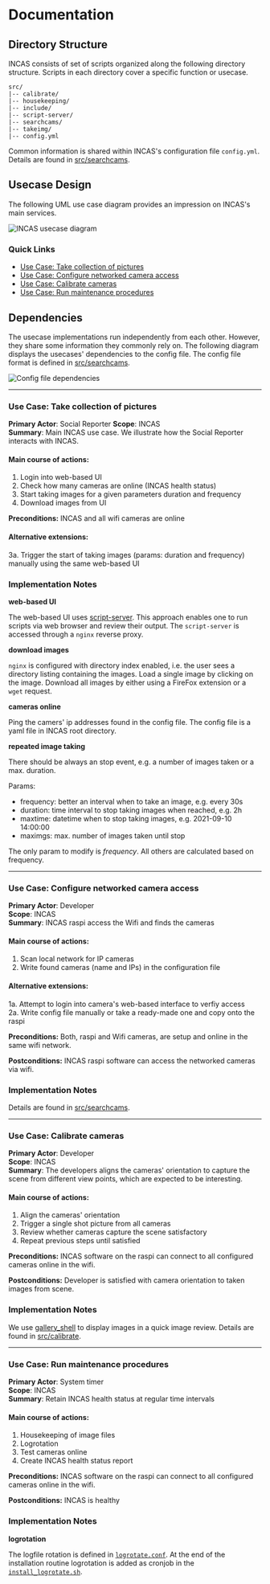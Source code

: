 # Documentation

## Directory Structure

INCAS consists of set of scripts organized along the following directory structure. Scripts in each directory cover a specific function or usecase.

```
src/
|-- calibrate/
|-- housekeeping/
|-- include/
|-- script-server/
|-- searchcams/
|-- takeimg/
|-- config.yml
```

Common information is shared within INCAS's configuration file `config.yml`. Details are found in [src/searchcams](../src/searchcams).

## Usecase Design

The following UML use case diagram provides an impression on INCAS's main services.

![INCAS usecase diagram](http://www.plantuml.com/plantuml/png/KypCIyufJKajBSfHo2WfAIYsqjSlIYpNIyyioIXDAYrEBKhEpoj9pIlHIyxFrKzEIKtEDYxIz_HpTWpMpqtCpDDFoKykrYzDZWUQarYiLr9H0W00)

### Quick Links

- [Use Case: Take collection of pictures](#uc_take_collection_of_pictures)
- [Use Case: Configure networked camera access](#uc_take_configure_networked_camera-access)
- [Use Case: Calibrate cameras](#uc_calibrate_cameras)
- [Use Case: Run maintenance procedures](#uc_run_maintenance_procedures)

## Dependencies

The usecase implementations run independently from each other. However, they share some information they commonly rely on. The following diagram displays the usecases' dependencies to the config file. The config file format is defined in [src/searchcams](../src/searchcams).

![Config file dependencies](http://www.plantuml.com/plantuml/png/KypCIyufJKbLo2WfAIYsqjSlIYpNIyyioIXDAYrEBKhEpoj9pIlHIyxFrKzEIKtEDYxIz_HpTWpMpqtCpDDFoKykra_EAOu7galBJDShgIW10000)

------------------------

<a name="uc_take_collection_of_pictures"></a>
### Use Case: Take collection of pictures

**Primary Actor**: Social Reporter
**Scope**: INCAS    
**Summary**: Main INCAS use case. We illustrate how the Social Reporter interacts with INCAS.

#### Main course of actions:

1. Login into web-based UI
1. Check how many cameras are online (INCAS health status)
1. Start taking images for a given parameters duration and frequency
1. Download images from UI

**Preconditions:** INCAS and all wifi cameras are online


#### Alternative extensions:

3a. Trigger the start of taking images (params: duration and frequency) manually using the same web-based UI


### Implementation Notes

**web-based UI**

The web-based UI uses [script-server](https://github.com/bugy/script-server). This approach enables one to run scripts via web browser and review their output. The `script-server` is accessed through a `nginx` reverse proxy.

**download images**

`nginx` is configured with directory index enabled, i.e. the user sees a directory listing containing the images. Load a single image by clicking on the image. Download all images by either using a FireFox extension or a `wget` request. 

**cameras online**

Ping the camers' ip addresses found in the config file. The config file is a yaml file in INCAS root directory.

**repeated image taking**

There should be always an stop event, e.g. a number of images taken or a max. duration.

Params:

* frequency: better an interval when to take an image, e.g. every 30s
* duration: time interval to stop taking images when reached, e.g. 2h
* maxtime: datetime when to stop taking images, e.g. 2021-09-10 14:00:00
* maximgs: max. number of images taken until stop

The only param to modify is _frequency_. All others are calculated based on frequency.

------------------------

<a name="uc_take_configure_networked_camera-access"></a>
### Use Case: Configure networked camera access 

**Primary Actor**: Developer    
**Scope**: INCAS    
**Summary**: INCAS raspi access the Wifi and finds the cameras    

#### Main course of actions:

1. Scan local network for IP cameras
1. Write found cameras (name and IPs) in the configuration file


#### Alternative extensions:

1a. Attempt to login into camera's web-based interface to verfiy access    
2a. Write config file manually or take a ready-made one and copy onto the raspi


**Preconditions:** Both, raspi and Wifi cameras, are setup and online in the same wifi network.

**Postconditions:** INCAS raspi software can access the networked cameras via wifi.


### Implementation Notes

Details are found in [src/searchcams](../src/searchcams).


------------------------

<a name="uc_calibrate_cameras"></a>
### Use Case: Calibrate cameras

**Primary Actor**: Developer   
**Scope**: INCAS    
**Summary**: The developers aligns the cameras' orientation to capture the scene from different view points, which are expected to be interesting.

#### Main course of actions:

1. Align the cameras' orientation
1. Trigger a single shot picture from all cameras
1. Review whether cameras capture the scene satisfactory
1. Repeat previous steps until satisfied


**Preconditions:** INCAS software on the raspi can connect to all configured cameras online in the wifi.

**Postconditions:** Developer is satisfied with camera orientation to taken images from scene.

### Implementation Notes

We use [gallery_shell](https://github.com/Cyclenerd/gallery_shell) to display images in a quick image review. Details are found in [src/calibrate](../src/calibrate).

------------------------

<a name="uc_run_maintenance_procedures"></a>
### Use Case: Run maintenance procedures

**Primary Actor**: System timer   
**Scope**: INCAS    
**Summary**: Retain INCAS health status at regular time intervals

#### Main course of actions:

1. Housekeeping of image files
1. Logrotation
1. Test cameras online
1. Create INCAS health status report

**Preconditions:** INCAS software on the raspi can connect to all configured cameras online in the wifi.

**Postconditions:** INCAS is healthy


### Implementation Notes

**logrotation**

The logfile rotation is defined in [`logrotate.conf`](../install/logrotate.conf). At the end of the installation routine logrotation is added as cronjob in the [`install_logrotate.sh`](../install/install_logrotate.sh).
